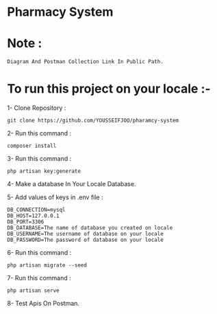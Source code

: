 # Pharmacy System

# Note :

    Diagram And Postman Collection Link In Public Path.

# To run this project on your locale :-

1- Clone Repository : 

    git clone https://github.com/YOUSSEIFJOO/pharamcy-system

2- Run this command : 

    composer install

3- Run this command :

    php artisan key:generate

4- Make a database In Your Locale Database.

5- Add values of keys in .env file :

    DB_CONNECTION=mysql
    DB_HOST=127.0.0.1
    DB_PORT=3306
    DB_DATABASE=The name of database you created on locale
    DB_USERNAME=The username of database on your locale
    DB_PASSWORD=The password of database on your locale

6- Run this command :

    php artisan migrate --seed

7- Run this command :
    
    php artisan serve

8- Test Apis On Postman.
